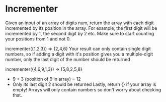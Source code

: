 # Incrementer
Given an input of an array of digits num, return the array with each digit incremented by its position in the array. For example, the first digit will be incremented by 1, the second digit by 2 etc. Make sure to start counting your positions from 1 and not 0.

incrementer({1,2,3}) => {2,4,6}
Your result can only contain single digit numbers, so if adding a digit with it's position gives you a multiple-digit number, only the last digit of the number should be returned

incrementer({4,6,9,1,3}) => {5,8,2,5,8}

  - 9 + 3 (position of 9 in array) = 12 
  - Only its last digit 2 should be returned
Lastly, return {} if your array is empty! Arrays will only contain numbers so don't worry about checking that.

